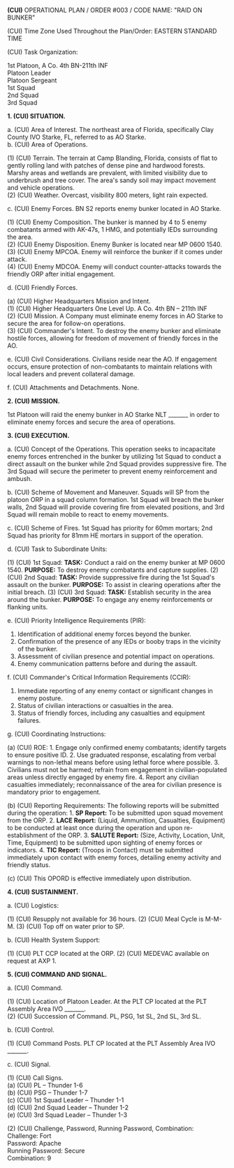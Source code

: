 **(CUI)** OPERATIONAL PLAN / ORDER #003 / CODE NAME: "RAID ON BUNKER"

(CUI) Time Zone Used Throughout the Plan/Order: EASTERN STANDARD TIME

(CUI) Task Organization:

1st Platoon, A Co. 4th BN-211th INF  
Platoon Leader  
Platoon Sergeant  
1st Squad  
2nd Squad  
3rd Squad  

**1. (CUI) SITUATION.**

a. (CUI) Area of Interest. The northeast area of Florida, specifically Clay County IVO Starke, FL, referred to as AO Starke.  
b. (CUI) Area of Operations.  

   (1) (CUI) Terrain. The terrain at Camp Blanding, Florida, consists of flat to gently rolling land with patches of dense pine and hardwood forests. Marshy areas and wetlands are prevalent, with limited visibility due to underbrush and tree cover. The area's sandy soil may impact movement and vehicle operations.  
   (2) (CUI) Weather. Overcast, visibility 800 meters, light rain expected.

c. (CUI) Enemy Forces. BN S2 reports enemy bunker located in AO Starke.

   (1) (CUI) Enemy Composition. The bunker is manned by 4 to 5 enemy combatants armed with AK-47s, 1 HMG, and potentially IEDs surrounding the area.  
   (2) (CUI) Enemy Disposition. Enemy Bunker is located near MP 0600 1540.  
   (3) (CUI) Enemy MPCOA. Enemy will reinforce the bunker if it comes under attack.  
   (4) (CUI) Enemy MDCOA. Enemy will conduct counter-attacks towards the friendly ORP after initial engagement.

d. (CUI) Friendly Forces.  

   (a) (CUI) Higher Headquarters Mission and Intent.  
       (1) (CUI) Higher Headquarters One Level Up. A Co. 4th BN – 211th INF  
       (2) (CUI) Mission. A Company must eliminate enemy forces in AO Starke to secure the area for follow-on operations.  
       (3) (CUI) Commander's Intent. To destroy the enemy bunker and eliminate hostile forces, allowing for freedom of movement of friendly forces in the AO.  

e. (CUI) Civil Considerations. Civilians reside near the AO. If engagement occurs, ensure protection of non-combatants to maintain relations with local leaders and prevent collateral damage.

f. (CUI) Attachments and Detachments. None.

**2. (CUI) MISSION.**

1st Platoon will raid the enemy bunker in AO Starke NLT _______ in order to eliminate enemy forces and secure the area of operations.

**3. (CUI) EXECUTION.**

a. (CUI) Concept of the Operations. This operation seeks to incapacitate enemy forces entrenched in the bunker by utilizing 1st Squad to conduct a direct assault on the bunker while 2nd Squad provides suppressive fire. The 3rd Squad will secure the perimeter to prevent enemy reinforcement and ambush.

b. (CUI) Scheme of Movement and Maneuver. Squads will SP from the platoon ORP in a squad column formation. 1st Squad will breach the bunker walls, 2nd Squad will provide covering fire from elevated positions, and 3rd Squad will remain mobile to react to enemy movements.

c. (CUI) Scheme of Fires. 1st Squad has priority for 60mm mortars; 2nd Squad has priority for 81mm HE mortars in support of the operation.

d. (CUI) Task to Subordinate Units:

   (1) (CUI) 1st Squad:
       **TASK:** Conduct a raid on the enemy bunker at MP 0600 1540.
       **PURPOSE:** To destroy enemy combatants and capture supplies.
   (2) (CUI) 2nd Squad:
       **TASK:** Provide suppressive fire during the 1st Squad's assault on the bunker.
       **PURPOSE:** To assist in clearing operations after the initial breach.
   (3) (CUI) 3rd Squad:
       **TASK:** Establish security in the area around the bunker.
       **PURPOSE:** To engage any enemy reinforcements or flanking units.

e. (CUI) Priority Intelligence Requirements (PIR):

   1. Identification of additional enemy forces beyond the bunker.
   2. Confirmation of the presence of any IEDs or booby traps in the vicinity of the bunker.
   3. Assessment of civilian presence and potential impact on operations.
   4. Enemy communication patterns before and during the assault.

f. (CUI) Commander's Critical Information Requirements (CCIR):

   1. Immediate reporting of any enemy contact or significant changes in enemy posture.
   2. Status of civilian interactions or casualties in the area.
   3. Status of friendly forces, including any casualties and equipment failures.

g. (CUI) Coordinating Instructions:

   (a) (CUI) ROE:
      1. Engage only confirmed enemy combatants; identify targets to ensure positive ID.
      2. Use graduated response, escalating from verbal warnings to non-lethal means before using lethal force where possible.
      3. Civilians must not be harmed; refrain from engagement in civilian-populated areas unless directly engaged by enemy fire.
      4. Report any civilian casualties immediately; reconnaissance of the area for civilian presence is mandatory prior to engagement.

   (b) (CUI) Reporting Requirements: The following reports will be submitted during the operation:
      1. **SP Report:** To be submitted upon squad movement from the ORP.
      2. **LACE Report:** (Liquid, Ammunition, Casualties, Equipment) to be conducted at least once during the operation and upon re-establishment of the ORP.
      3. **SALUTE Report:** (Size, Activity, Location, Unit, Time, Equipment) to be submitted upon sighting of enemy forces or indicators.
      4. **TIC Report:** (Troops in Contact) must be submitted immediately upon contact with enemy forces, detailing enemy activity and friendly status.

   (c) (CUI) This OPORD is effective immediately upon distribution.

**4. (CUI) SUSTAINMENT.**

a. (CUI) Logistics:

   (1) (CUI) Resupply not available for 36 hours.
   (2) (CUI) Meal Cycle is M-M-M.
   (3) (CUI) Top off on water prior to SP.

b. (CUI) Health System Support:

   (1) (CUI) PLT CCP located at the ORP.
   (2) (CUI) MEDEVAC available on request at AXP 1.

**5. (CUI) COMMAND AND SIGNAL.**

a. (CUI) Command.

   (1) (CUI) Location of Platoon Leader. At the PLT CP located at the PLT Assembly Area IVO _______.  
   (2) (CUI) Succession of Command. PL, PSG, 1st SL, 2nd SL, 3rd SL.

b. (CUI) Control.

   (1) (CUI) Command Posts. PLT CP located at the PLT Assembly Area IVO _______.  

c. (CUI) Signal.

   (1) (CUI) Call Signs.  
       (a) (CUI) PL – Thunder 1-6  
       (b) (CUI) PSG – Thunder 1-7  
       (c) (CUI) 1st Squad Leader – Thunder 1-1  
       (d) (CUI) 2nd Squad Leader – Thunder 1-2  
       (e) (CUI) 3rd Squad Leader – Thunder 1-3  
       
   (2) (CUI) Challenge, Password, Running Password, Combination:  
       Challenge: Fort  
       Password: Apache  
       Running Password: Secure  
       Combination: 9  
